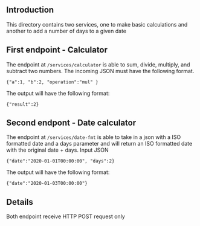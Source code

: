 ## Introduction
This directory contains two services, one to make basic calculations and another to add a number of days to a given date

## First endpoint - Calculator
The endpoint at `/services/calculator` is able to sum, divide, multiply, and subtract two numbers. The incoming JSON must have the following format.
```
{"a":1, "b":2, "operation":"mul" }
```

The output will have the following format:
```
{"result":2}
```

## Second endpont - Date calculator
The endpoint at `/services/date-fmt` is able to take in a json with a ISO formatted date and a days parameter and will return an ISO formatted date with the original date + days.
Input JSON

```
{"date":"2020-01-01T00:00:00", "days":2}
```

The output will have the following format:
```
{"date":"2020-01-03T00:00:00"}
```

## Details

Both endpoint receive HTTP POST request only

